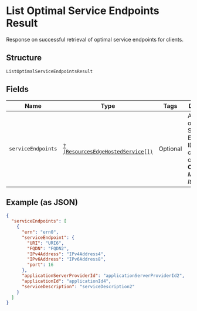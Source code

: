 
# List Optimal Service Endpoints Result

Response on successful retrieval of optimal service endpoints for clients.

## Structure

`ListOptimalServiceEndpointsResult`

## Fields

| Name | Type | Tags | Description | Getter | Setter |
|  --- | --- | --- | --- | --- | --- |
| `serviceEndpoints` | [`?(ResourcesEdgeHostedService[])`](../../doc/models/resources-edge-hosted-service.md) | Optional | An array of optimal Service Endpoint IDs for clients to connect to.<br>**Constraints**: *Maximum Items*: `100` | getServiceEndpoints(): ?array | setServiceEndpoints(?array serviceEndpoints): void |

## Example (as JSON)

```json
{
  "serviceEndpoints": [
    {
      "ern": "ern0",
      "serviceEndpoint": {
        "URI": "URI6",
        "FQDN": "FQDN2",
        "IPv4Address": "IPv4Address4",
        "IPv6Address": "IPv6Address8",
        "port": 16
      },
      "applicationServerProviderId": "applicationServerProviderId2",
      "applicationId": "applicationId4",
      "serviceDescription": "serviceDescription2"
    }
  ]
}
```

